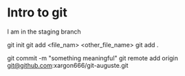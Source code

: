 Intro to git
===========

I am in the staging branch

git init
git add <file_nam> <other_file_name>
git add .

git commit -m "something meaningful"
git remote add origin git@github.com:xargon666/git-auguste.git
